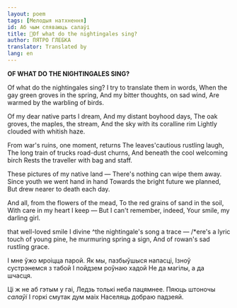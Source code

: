```yaml
---
layout: poem
tags: [Мелодыя натхнення]
id: Аб чым спяваюць салаўі
title: 🚧Of what do the nightingales sing?
author: ПЯТРО ГЛЕБКА
translator: Translated by 
lang: en
---
```



 
**OF WHAT DO THE NIGHTINGALES SING?**

Of what do the nightingales sing? I try  to translate them in words, When the gay green groves in the spring, And my bitter thoughts, on sad wind, Are warmed by the warbling of birds.

Of my dear native parts I dream, And my distant boyhood days, The oak groves, the maples, the stream, And the sky with its coralline rim Lightly clouded with whitish haze.

From war's ruins, one moment, returns The leaves'cautious rustling laugh, The long train of trucks road-dust churns, And beneath the cool welcoming birch Rests the traveller with bag and staff.

These pictures of my native land — There's nothing can wipe them away. Since youth we went hand in hand Towards the bright future we planned, But drew nearer to death each day.

And all, from the flowers of the mead, To  the red grains of sand in the soil, With care in my heart I keep — But I can't remember, indeed, Your smile, my darling girl.

that well-loved smile I divine ^the nightingale's song a trace — /*ere's a lyric touch of young pine, he murmuring spring a sign, And of rowan's sad rustling grace.

I мне ўжо мроіцца парой. Як мы, пазбыўшыся напасці, Ізноў сустрэнемся з табой I пойдзем роўнаю хадой He  да магілы, а да шчасця.

Ці ж не аб гэтым у гаі, Ледзь толькі неба пацямнее. Пяюць штоночы _салаўі_ I горкі смутак дум маіх Населяць добраю падзеяй.
